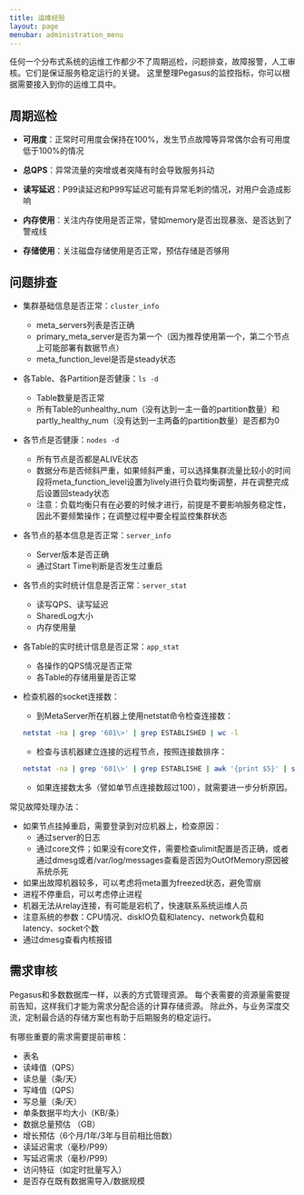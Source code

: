 ```yaml
---
title: 运维经验
layout: page
menubar: administration_menu
---
```


任何一个分布式系统的运维工作都少不了周期巡检，问题排查，故障报警，人工审核。它们是保证服务稳定运行的关键。
这里整理Pegasus的监控指标，你可以根据需要接入到你的运维工具中。

## 周期巡检

* **可用度**：正常时可用度会保持在100%，发生节点故障等异常偶尔会有可用度低于100%的情况

* **总QPS**：异常流量的突增或者突降有时会导致服务抖动

* **读写延迟**：P99读延迟和P99写延迟可能有异常毛刺的情况，对用户会造成影响

* **内存使用**：关注内存使用是否正常，譬如memory是否出现暴涨、是否达到了警戒线

* **存储使用**：关注磁盘存储使用是否正常，预估存储是否够用

## 问题排查

* 集群基础信息是否正常：`cluster_info`
  * meta_servers列表是否正确
  * primary_meta_server是否为第一个（因为推荐使用第一个，第二个节点上可能部署有数据节点）
  * meta_function_level是否是steady状态
* 各Table、各Partition是否健康：`ls -d`
  * Table数量是否正常
  * 所有Table的unhealthy_num（没有达到一主一备的partition数量）和partly_healthy_num（没有达到一主两备的partition数量）是否都为0
* 各节点是否健康：`nodes -d`
  * 所有节点是否都是ALIVE状态
  * 数据分布是否倾斜严重，如果倾斜严重，可以选择集群流量比较小的时间段将meta_function_level设置为lively进行负载均衡调整，并在调整完成后设置回steady状态
  * 注意：负载均衡只有在必要的时候才进行，前提是不要影响服务稳定性，因此不要频繁操作；在调整过程中要全程监控集群状态
* 各节点的基本信息是否正常：`server_info`
  * Server版本是否正确
  * 通过Start Time判断是否发生过重启
* 各节点的实时统计信息是否正常：`server_stat`
  * 读写QPS、读写延迟
  * SharedLog大小
  * 内存使用量
* 各Table的实时统计信息是否正常：`app_stat`
  * 各操作的QPS情况是否正常
  * 各Table的存储用量是否正常
* 检查机器的socket连接数：
  * 到MetaServer所在机器上使用netstat命令检查连接数：

  ```bash
  netstat -na | grep '601\>' | grep ESTABLISHED | wc -l
  ```

  * 检查与该机器建立连接的远程节点，按照连接数排序：

  ```bash
  netstat -na | grep '601\>' | grep ESTABLISHE | awk '{print $5}' | sed 's/:.*//' | sort | uniq -c | sort -k1 -n -r | head
  ```

  * 如果连接数太多（譬如单节点连接数超过100），就需要进一步分析原因。

常见故障处理办法：

* 如果节点挂掉重启，需要登录到对应机器上，检查原因：
  * 通过server的日志
  * 通过core文件；如果没有core文件，需要检查ulimit配置是否正确，或者通过dmesg或者/var/log/messages查看是否因为OutOfMemory原因被系统杀死
* 如果出故障机器较多，可以考虑将meta置为freezed状态，避免雪崩
* 进程不停重启，可以考虑停止进程
* 机器无法从relay连接，有可能是宕机了，快速联系系统运维人员
* 注意系统的参数：CPU情况、diskIO负载和latency、network负载和latency、socket个数
* 通过dmesg查看内核报错

## 需求审核

Pegasus和多数数据库一样，以表的方式管理资源。
每个表需要的资源量需要提前告知，这样我们才能为需求分配合适的计算存储资源。
除此外，与业务深度交流，定制最合适的存储方案也有助于后期服务的稳定运行。

有哪些重要的需求需要提前审核：

* 表名
* 读峰值（QPS）
* 读总量（条/天）
* 写峰值（QPS）
* 写总量（条/天）
* 单条数据平均大小（KB/条）
* 数据总量预估 （GB）
* 增长预估（6个月/1年/3年与目前相比倍数）
* 读延迟需求（毫秒/P99）
* 写延迟需求（毫秒/P99）
* 访问特征（如定时批量写入）
* 是否存在既有数据需导入/数据规模
